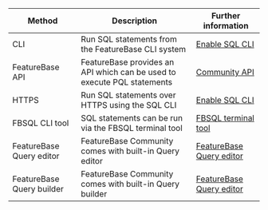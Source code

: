 | Method | Description | Further information |
|---|---|---|
| CLI | Run SQL statements from the FeatureBase CLI system | [Enable SQL CLI](/docs/community/com-config/com-config-sql-cli-enable) |
| FeatureBase API | FeatureBase provides an API which can be used to execute PQL statements | [Community API](/docs/community/com-api/com-api-home) |
| HTTPS | Run SQL statements over HTTPS using the SQL CLI | [Enable SQL CLI](/docs/community/com-api/old-sql-endpoint)
| FBSQL CLI tool | SQL statements can be run via the FBSQL terminal tool | [FBSQL terminal tool](/docs/tools/fbsql/fbsql-home)|
| FeatureBase Query editor | FeatureBase Community comes with built-in Query editor | [FeatureBase Query editor](/docs/community/com-query/com-query-home#featurebase-query-editor) |
| FeatureBase Query builder | FeatureBase Community comes with built-in Query builder | [FeatureBase Query editor](/docs/community/com-query/com-query-home#featurebase-query-builder) |
